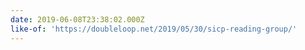 ```yaml
---
date: 2019-06-08T23:38:02.000Z
like-of: 'https://doubleloop.net/2019/05/30/sicp-reading-group/'
---
```


